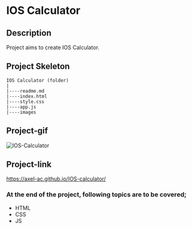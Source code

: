 # IOS Calculator
## Description
Project aims to create IOS Calculator.
## Project Skeleton
```
IOS Calculator (folder)
|
|----readme.md
|----index.html  
|----style.css 
|----app.js		
|----images 
```
## Project-gif
![IOS-Calculator](https://user-images.githubusercontent.com/102467587/218919393-a57f0668-ba05-4e3f-83d3-53a9dfdd9fdf.gif)
## Project-link
https://axel-ac.github.io/IOS-calculator/
### At the end of the project, following topics are to be covered;
- HTML 
- CSS
- JS

